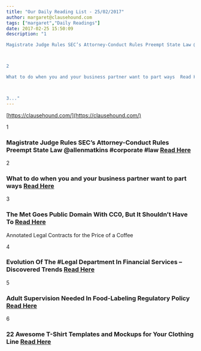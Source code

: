 ```yaml
---
title: "Our Daily Reading List - 25/02/2017"
author: margaret@clausehound.com
tags: ["margaret","Daily Readings"]
date: 2017-02-25 15:50:09
description: "1

Magistrate Judge Rules SEC’s Attorney-Conduct Rules Preempt State Law @allenmatkins #corporate #law  Read Here



2

What to do when you and your business partner want to part ways  Read Here



3..."
---
```


[https://clausehound.com/](https://clausehound.com/)

1

### Magistrate Judge Rules SEC’s Attorney-Conduct Rules Preempt State Law @allenmatkins #corporate #law  [Read Here](https://goo.gl/09b7f0)

2

### What to do when you and your business partner want to part ways  [Read Here](https://goo.gl/dAwLVK)

3

### The Met Goes Public Domain With CC0, But It Shouldn’t Have To  [Read Here](https://goo.gl/G8Hapi)

Annotated Legal Contracts
for the Price of a Coffee

4

### Evolution Of The #Legal Department In Financial Services – Discovered Trends  [Read Here](https://goo.gl/b1DkTd)

5

### Adult Supervision Needed In Food-Labeling Regulatory Policy [Read Here](http://www.forbes.com/sites/realspin/2017/02/16/adult-supervision-needed-in-food-labeling-regulatory-policy/#8a7a78a1b3ec)

6

### 22 Awesome T-Shirt Templates and Mockups for Your Clothing Line  [Read Here](https://www.shopify.ca/blog/19495812-22-awesome-t-shirt-templates-and-mockups-for-your-clothing-line)